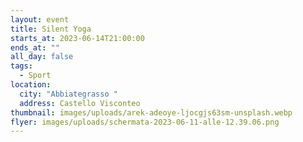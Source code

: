 ```yaml
---
layout: event
title: Silent Yoga
starts_at: 2023-06-14T21:00:00
ends_at: ""
all_day: false
tags:
  - Sport
location:
  city: "Abbiategrasso "
  address: Castello Visconteo
thumbnail: images/uploads/arek-adeoye-ljocgjs63sm-unsplash.webp
flyer: images/uploads/schermata-2023-06-11-alle-12.39.06.png
---
```

